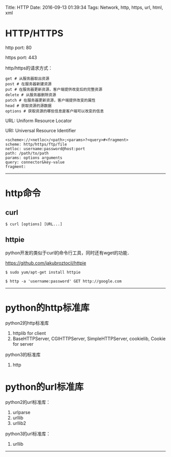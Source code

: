 Title: HTTP
Date: 2016-09-13 01:39:34
Tags: Network, http, https, url, html, xml



# HTTP/HTTPS

http port: 80

https port: 443

http/https的请求方式：

    get # 从服务器取出资源
    post # 在服务器新建资源
    put # 在服务器更新资源，客户端提供改变后的完整资源
    delete # 从服务器删除资源
    patch # 在服务器更新资源，客户端提供改变的属性
    head # 获取资源的源数据
    options # 获取资源的哪些信息是客户端可以改变的信息

URL: Uniform Resource Locator

URI: Universal Resource Identifier

    <scheme>://<netloc>/<path>;<params>?<query>#<fragment>
    scheme: http/https/ftp/file
    netloc: username:password@host:port
    path: /path/to/path
    params: options arguments
    query: connector&key-value
    fragment:

***

# http命令

## curl

    $ curl [options] [URL...]

## httpie

python开发的类似于curl的命令行工具，同时还有wget的功能．

<https://github.com/jakubroztocil/httpie>

    $ sudo yum/apt-get install httpie

    $ http -a 'username:password' GET http://google.com

***

# python的http标准库

python2的http标准库

1. httplib for client
2. BaseHTTPServer, CGIHTTPServer, SimpleHTTPServer, cookielib, Cookie for server

python3的标准库

1. http

# python的url标准库

python2的url标准库：

1. urlparse
2. urllib
3. urllib2

python3的url标准库：

1. urllib

***

